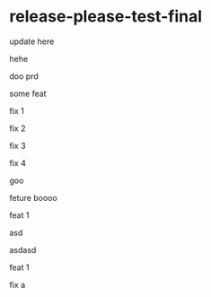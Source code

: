 # release-please-test-final

update here

hehe

doo prd

some feat

fix 1

fix 2

fix 3

fix 4

goo


feture boooo


feat 1


asd



asdasd 

feat 1

fix a